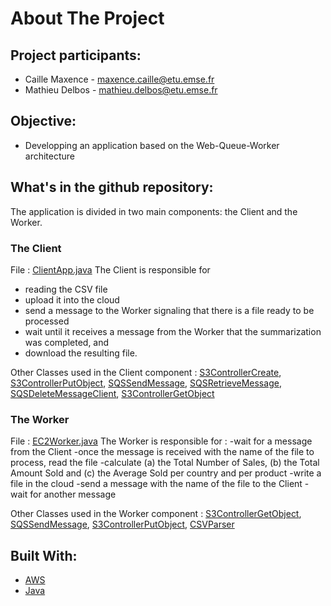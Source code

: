 <!-- ABOUT THE PROJECT -->
# About The Project

## Project participants:

- Caille Maxence - maxence.caille@etu.emse.fr
- Mathieu Delbos - mathieu.delbos@etu.emse.fr

## Objective:
-  Developping an application based on the Web-Queue-Worker architecture


## What's in the github repository:

The application is divided in two main components: the Client and the Worker.

### The Client
File : [ClientApp.java](https://github.com/maxant38/aws-cloud-lab3/blob/master/src/main/java/emse/EC2Worker.java)
The Client is responsible for
-	reading the CSV file
- upload it into the cloud
- send a message to the Worker signaling that there is a file ready to be processed
- wait until it receives a message from the Worker that the summarization was completed, and
- download the resulting file.

Other Classes used in the Client component : 
[S3ControllerCreate](https://github.com/maxant38/aws-cloud-lab3/blob/master/src/main/java/emse/S3ControllerCreate.java),
[S3ControllerPutObject](https://github.com/maxant38/aws-cloud-lab3/blob/master/src/main/java/emse/S3ControllerCreate.java),
[SQSSendMessage](https://github.com/maxant38/aws-cloud-lab3/blob/master/src/main/java/emse/SQSSendMessage.java),
[SQSRetrieveMessage](https://github.com/maxant38/aws-cloud-lab3/blob/master/src/main/java/emse/SQSRetrieveMessage.java),
[SQSDeleteMessageClient](https://github.com/maxant38/aws-cloud-lab3/blob/master/src/main/java/emse/SQSDeleteMessageClient.java),
[S3ControllerGetObject](https://github.com/maxant38/aws-cloud-lab3/blob/master/src/main/java/emse/S3ControllerPutObject.java)

### The Worker
File : [EC2Worker.java](https://github.com/maxant38/aws-cloud-lab3/blob/master/src/main/java/emse/EC2Worker.java)
The Worker is responsible for :
-wait for a message from the Client
-once the message is received with the name of the file to process, read the file
-calculate (a) the Total Number of Sales, (b) the Total Amount Sold and (c) the Average Sold per country and per product
-write a file in the cloud
-send a message with the name of the file to the Client
-wait for another message


Other Classes used in the Worker component :
[S3ControllerGetObject](https://github.com/maxant38/aws-cloud-lab3/blob/master/src/main/java/emse/S3ControllerPutObject.java),
[SQSSendMessage](https://github.com/maxant38/aws-cloud-lab3/blob/master/src/main/java/emse/SQSSendMessage.java),
[S3ControllerPutObject](https://github.com/maxant38/aws-cloud-lab3/blob/master/src/main/java/emse/S3ControllerCreate.java),
[CSVParser](https://github.com/maxant38/aws-cloud-lab3/blob/master/src/main/java/emse/CSVParser.java)


## Built With:

* [AWS](https://aws.amazon.com/fr/)
* [Java](https://www.java.com/fr/)











